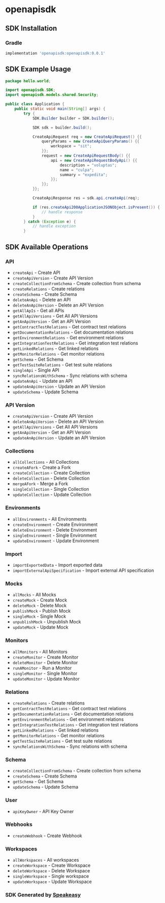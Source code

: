 # openapisdk

<!-- Start SDK Installation -->
## SDK Installation

### Gradle

```groovy
implementation 'openapisdk:openapisdk:0.0.1'
```
<!-- End SDK Installation -->

## SDK Example Usage
<!-- Start SDK Example Usage -->
```java
package hello.world;

import openapisdk.SDK;
import openapisdk.models.shared.Security;

public class Application {
    public static void main(String[] args) {
        try {
            SDK.Builder builder = SDK.builder();

            SDK sdk = builder.build();

            CreateApiRequest req = new CreateApiRequest() {{
                queryParams = new CreateApiQueryParams() {{
                    workspace = "sit";
                }};
                request = new CreateApiRequestBody() {{
                    api = new CreateApiRequestBodyApi() {{
                        description = "voluptas";
                        name = "culpa";
                        summary = "expedita";
                    }};
                }};
            }};

            CreateApiResponse res = sdk.api.createApi(req);

            if (res.createApi200ApplicationJSONObject.isPresent()) {
                // handle response
            }
        } catch (Exception e) {
            // handle exception
        }
```
<!-- End SDK Example Usage -->

<!-- Start SDK Available Operations -->
## SDK Available Operations

### API

* `createApi` - Create API
* `createApiVersion` - Create API Version
* `createCollectionFromSchema` - Create collection from schema
* `createRelations` - Create relations
* `createSchema` - Create Schema
* `deleteAnApi` - Delete an API
* `deleteAnApiVersion` - Delete an API Version
* `getAllApIs` - Get all APIs
* `getAllApiVersions` - Get All API Versions
* `getAnApiVersion` - Get an API Version
* `getContractTestRelations` - Get contract test relations
* `getDocumentationRelations` - Get  documentation relations
* `getEnvironmentRelations` - Get environment relations
* `getIntegrationTestRelations` - Get integration test relations
* `getLinkedRelations` - Get linked relations
* `getMonitorRelations` - Get monitor relations
* `getSchema` - Get Schema
* `getTestSuiteRelations` - Get test suite relations
* `singleApi` - Single API
* `syncRelationsWithSchema` - Sync relations with schema
* `updateAnApi` - Update an API
* `updateAnApiVersion` - Update an API Version
* `updateSchema` - Update Schema

### API Version

* `createApiVersion` - Create API Version
* `deleteAnApiVersion` - Delete an API Version
* `getAllApiVersions` - Get All API Versions
* `getAnApiVersion` - Get an API Version
* `updateAnApiVersion` - Update an API Version

### Collections

* `allCollections` - All Collections
* `createAFork` - Create a Fork
* `createCollection` - Create Collection
* `deleteCollection` - Delete Collection
* `mergeAFork` - Merge a Fork
* `singleCollection` - Single Collection 
* `updateCollection` - Update Collection

### Environments

* `allEnvironments` - All Environments
* `createEnvironment` - Create Environment
* `deleteEnvironment` - Delete Environment
* `singleEnvironment` - Single Environment
* `updateEnvironment` - Update Environment

### Import

* `importExportedData` - Import exported data
* `importExternalApiSpecification` - Import external API specification

### Mocks

* `allMocks` - All Mocks
* `createMock` - Create Mock
* `deleteMock` - Delete Mock
* `publishMock` - Publish Mock
* `singleMock` - Single Mock
* `unpublishMock` - Unpublish Mock
* `updateMock` - Update Mock

### Monitors

* `allMonitors` - All Monitors
* `createMonitor` - Create Monitor
* `deleteMonitor` - Delete Monitor
* `runAMonitor` - Run a Monitor
* `singleMonitor` - Single Monitor
* `updateMonitor` - Update Monitor

### Relations

* `createRelations` - Create relations
* `getContractTestRelations` - Get contract test relations
* `getDocumentationRelations` - Get  documentation relations
* `getEnvironmentRelations` - Get environment relations
* `getIntegrationTestRelations` - Get integration test relations
* `getLinkedRelations` - Get linked relations
* `getMonitorRelations` - Get monitor relations
* `getTestSuiteRelations` - Get test suite relations
* `syncRelationsWithSchema` - Sync relations with schema

### Schema

* `createCollectionFromSchema` - Create collection from schema
* `createSchema` - Create Schema
* `getSchema` - Get Schema
* `updateSchema` - Update Schema

### User

* `apiKeyOwner` - API Key Owner

### Webhooks

* `createWebhook` - Create Webhook

### Workspaces

* `allWorkspaces` - All workspaces
* `createWorkspace` - Create Workspace
* `deleteWorkspace` - Delete Workspace
* `singleWorkspace` - Single workspace
* `updateWorkspace` - Update Workspace

<!-- End SDK Available Operations -->

### SDK Generated by [Speakeasy](https://docs.speakeasyapi.dev/docs/using-speakeasy/client-sdks)
